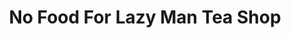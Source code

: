 ---
title: "No Food For Lazy Man Tea Shop"
url: /zwedru/no-food-for-lazy-man-tea-shop/
shop: tea
---